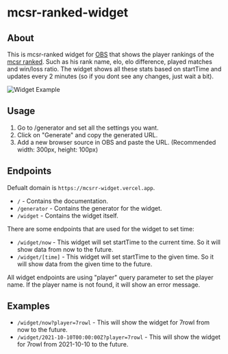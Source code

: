 # mcsr-ranked-widget
## About
This is mcsr-ranked widget for [OBS](https://obsproject.com/) that shows the player rankings of the [mcsr ranked](https://mcsrranked.com/). Such as his rank name, elo, elo difference, played matches and win/loss ratio.
The widget shows all these stats based on startTime and updates every 2 minutes (so if you dont see any changes, just wait a bit).

![Widget Example](https://i.imgur.com/KtEXrnP.png)

## Usage
1. Go to /generator and set all the settings you want.
2. Click on "Generate" and copy the generated URL.
3. Add a new browser source in OBS and paste the URL. (Recommended width: 300px, height: 100px)

## Endpoints
Defualt domain is `https://mcsrr-widget.vercel.app`.
- `/` - Contains the documentation.
- `/generator` - Contains the generator for the widget.
- `/widget` - Contains the widget itself.

There are some endpoints that are used for the widget to set time:
- `/widget/now` - This widget will set startTime to the current time. So it will show data from now to the future.
- `/widget/[time]` - This widget will set startTime to the given time. So it will show data from the given time to the future.

All widget endpoints are using "player" query parameter to set the player name. If the player name is not found, it will show an error message.

## Examples
- `/widget/now?player=7rowl` - This will show the widget for 7rowl from now to the future.
- `/widget/2021-10-10T00:00:00Z?player=7rowl` - This will show the widget for 7rowl from 2021-10-10 to the future.
